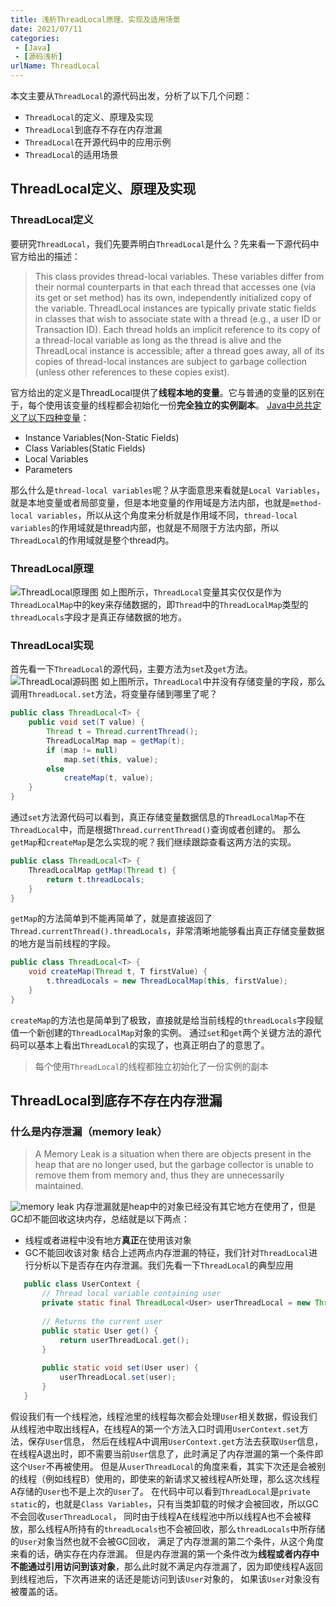 ```yaml
---
title: 浅析ThreadLocal原理、实现及适用场景
date: 2021/07/11
categories:
 - [Java]
 - [源码浅析]
urlName: ThreadLocal
---
```

本文主要从`ThreadLocal`的源代码出发，分析了以下几个问题：
- `ThreadLocal`的定义、原理及实现
- `ThreadLocal`到底存不存在内存泄漏
- `ThreadLocal`在开源代码中的应用示例
- `ThreadLocal`的适用场景

<!-- more -->

## ThreadLocal定义、原理及实现
### ThreadLocal定义
要研究`ThreadLocal`，我们先要弄明白`ThreadLocal`是什么？先来看一下源代码中官方给出的描述：
> This class provides thread-local variables.
> These variables differ from their normal counterparts in that each thread that accesses one (via its get or set method) has its own,
> independently initialized copy of the variable.
> ThreadLocal instances are typically private static fields in classes that wish to associate state with a thread (e.g., a user ID or Transaction ID).
> Each thread holds an implicit reference to its copy of a thread-local variable as long as the thread is alive and the ThreadLocal instance is accessible;
> after a thread goes away, all of its copies of thread-local instances are subject to garbage collection (unless other references to these copies exist).

官方给出的定义是ThreadLocal提供了**线程本地的变量**。它与普通的变量的区别在于，每个使用该变量的线程都会初始化一份**完全独立的实例副本**。
[Java中总共定义了以下四种变量](https://docs.oracle.com/javase/tutorial/java/nutsandbolts/variables.html)：
- Instance Variables(Non-Static Fields)
- Class Variables(Static Fields)
- Local Variables
- Parameters
  
那么什么是`thread-local variables`呢？从字面意思来看就是`Local Variables`，就是本地变量或者局部变量，但是本地变量的作用域是方法内部，也就是`method-local variables`，所以从这个角度来分析就是作用域不同，`thread-local variables`的作用域就是thread内部，也就是不局限于方法内部，所以`ThreadLocal`的作用域就是整个thread内。
  
### ThreadLocal原理
![ThreadLocal原理图](https://raw.githubusercontent.com/xbest/image-hosting/main/img/20210711155545.jpg)
如上图所示，`ThreadLocal`变量其实仅仅是作为`ThreadLocalMap`中的key来存储数据的，即`Thread`中的`ThreadLocalMap`类型的`threadLocals`字段才是真正存储数据的地方。
### ThreadLocal实现
首先看一下`ThreadLocal`的源代码，主要方法为`set`及`get`方法。
![ThreadLocal源码图](https://raw.githubusercontent.com/xbest/image-hosting/main/img/20210711142456.png)
如上图所示，`ThreadLocal`中并没有存储变量的字段，那么调用`ThreadLocal.set`方法，将变量存储到哪里了呢？
```java
public class ThreadLocal<T> {
    public void set(T value) {
        Thread t = Thread.currentThread();
        ThreadLocalMap map = getMap(t);
        if (map != null)
            map.set(this, value);
        else
            createMap(t, value);
    }
}
```
通过`set`方法源代码可以看到，真正存储变量数据信息的`ThreadLocalMap`不在`ThreadLocal`中，而是根据`Thread.currentThread()`查询或者创建的。
那么`getMap`和`createMap`是怎么实现的呢？我们继续跟踪查看这两方法的实现。
```java
public class ThreadLocal<T> {
    ThreadLocalMap getMap(Thread t) {
        return t.threadLocals;
    }
}
```
`getMap`的方法简单到不能再简单了，就是直接返回了`Thread.currentThread().threadLocals`，非常清晰地能够看出真正存储变量数据的地方是当前线程的字段。
```java
public class ThreadLocal<T> {
    void createMap(Thread t, T firstValue) {
        t.threadLocals = new ThreadLocalMap(this, firstValue);
    }
}
```
`createMap`的方法也是简单到了极致，直接就是给当前线程的`threadLocals`字段赋值一个新创建的`ThreadLocalMap`对象的实例。
通过`set`和`get`两个关键方法的源代码可以基本上看出`ThreadLocal`的实现了，也真正明白了的意思了。
> 每个使用`ThreadLocal`的线程都独立初始化了一份实例的副本

## ThreadLocal到底存不存在内存泄漏
### 什么是内存泄漏（memory leak）
> A Memory Leak is a situation when there are objects present in the heap that are no longer used,
> but the garbage collector is unable to remove them from memory and, thus they are unnecessarily maintained.

![memory leak](https://raw.githubusercontent.com/xbest/image-hosting/main/img/20210711161412.webp)
内存泄漏就是heap中的对象已经没有其它地方在使用了，但是GC却不能回收这块内存，总结就是以下两点：
- 线程或者进程中没有地方**真正**在使用该对象
- GC不能回收该对象
结合上述两点内存泄漏的特征，我们针对`ThreadLocal`进行分析以下是否存在内存泄漏。我们先看一下`ThreadLocal`的典型应用  
```java
   public class UserContext {
       // Thread local variable containing user
       private static final ThreadLocal<User> userThreadLocal = new ThreadLocal<User>();
  
       // Returns the current user
       public static User get() {
           return userThreadLocal.get();
       }
       
       public static void set(User user) {
           userThreadLocal.set(user);
       }
   }
```
假设我们有一个线程池，线程池里的线程每次都会处理`User`相关数据，假设我们从线程池中取出线程A，在线程A的第一个方法入口时调用`UserContext.set`方法，保存`User`信息，
然后在线程A中调用`UserContext.get`方法去获取`User`信息，在线程A退出时，即不需要当前`User`信息了，此时满足了内存泄漏的第一个条件即这个`User`不再被使用。
但是从`userThreadLocal`的角度来看，其实下次还是会被别的线程（例如线程B）使用的，即使来的新请求又被线程A所处理，那么这次线程A存储的`User`也不是上次的`User`了。
在代码中可以看到`ThreadLocal`是`private static`的，也就是`Class Variables`，只有当类卸载的时候才会被回收，所以GC不会回收`userThreadLocal`，
同时由于线程A在线程池中所以线程A也不会被释放，那么线程A所持有的`threadLocals`也不会被回收，那么`threadLocals`中所存储的`User`对象当然也就不会被GC回收，
满足了内存泄漏的第二个条件，从这个角度来看的话，确实存在内存泄漏。
但是内存泄漏的第一个条件改为**线程或者内存中不能通过引用访问到该对象**，那么此时就不满足内存泄漏了，因为即使线程A返回到线程池后，下次再进来的话还是能访问到该`User`对象的，
如果该`User`对象没有被覆盖的话。


 

